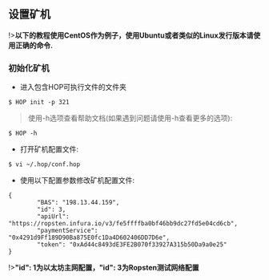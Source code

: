 ## 设置矿机 <!-- {docsify-ignore} -->

!>**以下的教程使用CentOS作为例子，使用Ubuntu或者类似的Linux发行版本请使用正确的命令.**


### 初始化矿机 <!-- {docsify-ignore} -->

+ 进入包含HOP可执行文件的文件夹

```console
$ HOP init -p 321
```

>使用-h选项查看帮助文档(如果遇到问题请使用-h查看更多的选项):

```console
$ HOP -h
```

+ 打开矿机配置文件:

```console
$ vi ~/.hop/conf.hop
```

+ 使用以下配置参数修改矿机配置文件:

```
{
        "BAS": "198.13.44.159",
        "id": 3,
        "apiUrl": "https://ropsten.infura.io/v3/fe5ffffba0bf46bb9dc27fd5e04cd6cb",
        "paymentService": "0x4291d9Ff189D90Ba875E0fc1Da4D602406DD7D6e",
        "token": "0xAd44c8493dE3FE2B070f33927A315b50Da9a0e25"
}
```

!>**"id": 1为以太坊主网配置，"id": 3为Ropsten测试网络配置**